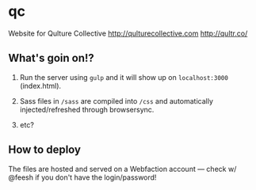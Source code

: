 # qc
Website for Qulture Collective
http://qulturecollective.com
http://qultr.co/

## What's goin on!?
1. Run the server using `gulp` and it will show up on `localhost:3000` (index.html).

2. Sass files in `/sass` are compiled into `/css` and automatically injected/refreshed through browsersync.

3. etc?

## How to deploy
The files are hosted and served on a Webfaction account — check w/ @feesh if you don't have the login/password!

